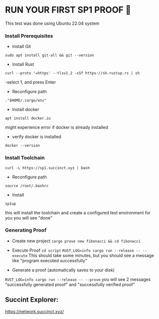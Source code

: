 # RUN YOUR FIRST SP1 PROOF 🔲
This test was done using Ubuntu 22.04 system

### Install Prerequisites
- Install Git
```
sudo apt install git-all && git --version
```
- Install Rust
```
curl --proto '=https' --tlsv1.2 -sSf https://sh.rustup.rs | sh
```
-select 1, and press Enter 
- Reconfigure path
```
."$HOME/.cargo/env"
 ```
- Install docker
```
apt install docker.io
```
might experience error if docker is already installed
- verify docker is installed
```
docker --version
```

### Install Toolchain
```
curl -L https://sp1.succinct.xyz | bash
```
- Reconfigure path
```
source /root/.bashrc
```
- Install
```
sp1up
```
this will install the toolchain and create a configured test environment for you
you will see "done"

### Generating Proof
- Create new project
```cargo prove new fibonacci && cd fibonacci```
- Execute Proof
```cd script```
```RUST_LOG=info cargo run --release -- --execute```
This should take some minutes, but you should see a message like "program executed successfully"

- Generate a proof (automatically saves to your disk)

```RUST_LOG=info cargo run --release -- --prove```
you will see 2 messages "successfully generated proof" and "successfully verified proof"

## Succint Explorer:
https://network.succinct.xyz/

